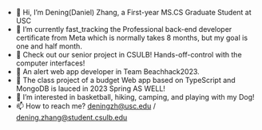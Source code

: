 - 👋 Hi, I’m Dening(Daniel) Zhang, a First-year MS.CS Graduate Student at USC
- 🌱 I’m currently fast_tracking the Professional back-end developer certificate from Meta which is normally takes 8 months, but my goal is one and half month.
- 🌱 Check out our senior project in CSULB! Hands-off-control with the computer interfaces!
- 💞️ An alert web app developer in Team Beachhack2023.
- 🌱 The class project of a budget Web app based on TypeScript and MongoDB is lauced in 2023 Spring AS WELL!
- 👀 I’m interested in basketball, hiking, camping, and playing with my Dog!
- 📫 How to reach me?   deningzh@usc.edu / dening.zhang@student.csulb.edu 

<!---
Turb003/Turb003 is a ✨ special ✨ repository because its `README.md` (this file) appears on your GitHub profile.
You can click the Preview link to take a look at your changes.
--->
